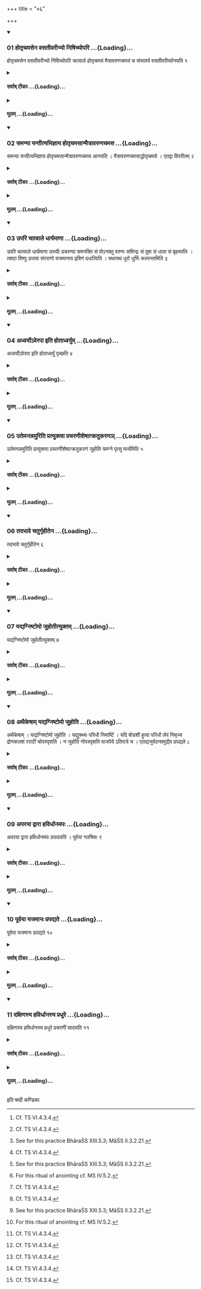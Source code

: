 +++
title = "०६"

+++

<div class="js_include" includetitle="true" newlevelforh1="3" unfilled url="/vedAH_yajuH/taittirIyam/sUtram/ApastambaH/shrautam/vishvAsa-prastutiH/12/06/01_hotRchamasena_vasatIvarIbhyo_niShichyopari.md">
<details open><summary><h3>01 होतृचमसेन वसतीवरीभ्यो निषिच्योपरि ...{Loading}...</h3></summary>

होतृचमसेन वसतीवरीभ्यो निषिच्योपरि चात्वाले होतृचमसं मैत्रावरुणचमसं च संस्पर्श्य वसतीवरीर्व्यानयति १
</details>
</div>
<div class="js_include collapsed" newlevelforh1="4" title="सर्वाष् टीकाः" unfilled url="/vedAH_yajuH/taittirIyam/sUtram/ApastambaH/shrautam/sarvASh_TIkAH/12/06/01_hotRchamasena_vasatIvarIbhyo_niShichyopari.md">
<details><summary><h4>सर्वाष् टीकाः ...{Loading}...</h4></summary>
<details><summary>थिते</summary>

1. Having poured down from the Vasatīvarī (-water) by means of the Hotr̥'s goblet, having caused the Hotr̥'s goblet and Maitrāvaruṇa's goblet touch each other on the pit (Cātvāla), the Adhvaryu pours down the Vasatīvarī (-water) into both of them.[^1]   

[^1]: Cf. TS VI.4.3.4.   
</details>
</details>
</div>
<div class="js_include collapsed" newlevelforh1="4" title="मूलम्" unfilled url="/vedAH_yajuH/taittirIyam/sUtram/ApastambaH/shrautam/mUlam/12/06/01_hotRchamasena_vasatIvarIbhyo_niShichyopari.md">
<details><summary><h4>मूलम् ...{Loading}...</h4></summary>

होतृचमसेन वसतीवरीभ्यो निषिच्योपरि चात्वाले होतृचमसं मैत्रावरुणचमसं च संस्पर्श्य वसतीवरीर्व्यानयति १
</details>
</div>
<div class="js_include" includetitle="true" newlevelforh1="3" unfilled url="/vedAH_yajuH/taittirIyam/sUtram/ApastambaH/shrautam/vishvAsa-prastutiH/12/06/02_samanyA_yantItyabhijnAya_hotRchamasAnmaitrAvaruNachamasa.md">
<details open><summary><h3>02 समन्या यन्तीत्यभिज्ञाय होतृचमसान्मैत्रावरुणचमस ...{Loading}...</h3></summary>

समन्या यन्तीत्यभिज्ञाय होतृचमसान्मैत्रावरुणचमस आनयति । मैत्रावरुणचमसाद्धोतृचमसे । एतद्वा विपरीतम् २
</details>
</div>
<div class="js_include collapsed" newlevelforh1="4" title="सर्वाष् टीकाः" unfilled url="/vedAH_yajuH/taittirIyam/sUtram/ApastambaH/shrautam/sarvASh_TIkAH/12/06/02_samanyA_yantItyabhijnAya_hotRchamasAnmaitrAvaruNachamasa.md">
<details><summary><h4>सर्वाष् टीकाः ...{Loading}...</h4></summary>
<details><summary>थिते</summary>

2. Having known that the Hotr̥ is reciting (the verse) samanyā yanti...[^1] he pours from the Hotr̥'s globlet into the Maitrāvaruṇa's goblet (and) form the Maitrāvaruṇa's goblet into the Hotr̥'s goblet-or in the reverse manner.[^2]  

[^1]: R̥V II.35.3; cf. AB II.20; KB XII.1.   

[^2]: See for this practice BhāraŚS XIII.5.3; MāŚS II.3.2.21.   
</details>
</details>
</div>
<div class="js_include collapsed" newlevelforh1="4" title="मूलम्" unfilled url="/vedAH_yajuH/taittirIyam/sUtram/ApastambaH/shrautam/mUlam/12/06/02_samanyA_yantItyabhijnAya_hotRchamasAnmaitrAvaruNachamasa.md">
<details><summary><h4>मूलम् ...{Loading}...</h4></summary>

समन्या यन्तीत्यभिज्ञाय होतृचमसान्मैत्रावरुणचमस आनयति । मैत्रावरुणचमसाद्धोतृचमसे । एतद्वा विपरीतम् २
</details>
</div>
<div class="js_include" includetitle="true" newlevelforh1="3" unfilled url="/vedAH_yajuH/taittirIyam/sUtram/ApastambaH/shrautam/vishvAsa-prastutiH/12/06/03_upari_chAtvAle_dhAryamANA.md">
<details open><summary><h3>03 उपरि चात्वाले धार्यमाणा ...{Loading}...</h3></summary>

उपरि चात्वाले धार्यमाणा उभयीः प्रचरण्या समनक्ति सं वोऽनक्तु वरुणः समिन्द्रः सं पूषा सं धाता सं बृहस्पतिः । त्वष्टा विष्णुः प्रजया संरराणो यजमानाय द्रविणं दधात्विति । यथायथं धुरो धुर्भिः कल्पन्तामिति ३
</details>
</div>
<div class="js_include collapsed" newlevelforh1="4" title="सर्वाष् टीकाः" unfilled url="/vedAH_yajuH/taittirIyam/sUtram/ApastambaH/shrautam/sarvASh_TIkAH/12/06/03_upari_chAtvAle_dhAryamANA.md">
<details><summary><h4>सर्वाष् टीकाः ...{Loading}...</h4></summary>
<details><summary>थिते</summary>

3. With saṁ vo'naktu...[^1] and with yathāyathaṁ dhuraḥ...[^2] he anoints both (the waters in the goblets) being held over the Cātvāla, by means of (the remnant in) the Pracaraṇī (-ladle).[^3]   

[^1]: KS III.9.  

[^2]: KS III.9.  

[^3]: For this ritual of anointing cf. MS IV.5.2.  
</details>
</details>
</div>
<div class="js_include collapsed" newlevelforh1="4" title="मूलम्" unfilled url="/vedAH_yajuH/taittirIyam/sUtram/ApastambaH/shrautam/mUlam/12/06/03_upari_chAtvAle_dhAryamANA.md">
<details><summary><h4>मूलम् ...{Loading}...</h4></summary>

उपरि चात्वाले धार्यमाणा उभयीः प्रचरण्या समनक्ति सं वोऽनक्तु वरुणः समिन्द्रः सं पूषा सं धाता सं बृहस्पतिः । त्वष्टा विष्णुः प्रजया संरराणो यजमानाय द्रविणं दधात्विति । यथायथं धुरो धुर्भिः कल्पन्तामिति ३
</details>
</div>
<div class="js_include" includetitle="true" newlevelforh1="3" unfilled url="/vedAH_yajuH/taittirIyam/sUtram/ApastambaH/shrautam/vishvAsa-prastutiH/12/06/04_adhvaryo-verapA_iti_hotAdhvaryum.md">
<details open><summary><h3>04 अध्वर्योऽवेरपा इति होताध्वर्युम् ...{Loading}...</h3></summary>

अध्वर्योऽवेरपा इति होताध्वर्युं पृच्छति ४
</details>
</div>
<div class="js_include collapsed" newlevelforh1="4" title="सर्वाष् टीकाः" unfilled url="/vedAH_yajuH/taittirIyam/sUtram/ApastambaH/shrautam/sarvASh_TIkAH/12/06/04_adhvaryo-verapA_iti_hotAdhvaryum.md">
<details><summary><h4>सर्वाष् टीकाः ...{Loading}...</h4></summary>
<details><summary>थिते</summary>

4. The Hotr̥ asks the Adhvaryu, "O Adhvaryu have you obtained the waters?"[^1]  

[^1]: Cf. TS VI.4.3.4, cp. AB II.20.  
</details>
</details>
</div>
<div class="js_include collapsed" newlevelforh1="4" title="मूलम्" unfilled url="/vedAH_yajuH/taittirIyam/sUtram/ApastambaH/shrautam/mUlam/12/06/04_adhvaryo-verapA_iti_hotAdhvaryum.md">
<details><summary><h4>मूलम् ...{Loading}...</h4></summary>

अध्वर्योऽवेरपा इति होताध्वर्युं पृच्छति ४
</details>
</div>
<div class="js_include" includetitle="true" newlevelforh1="3" unfilled url="/vedAH_yajuH/taittirIyam/sUtram/ApastambaH/shrautam/vishvAsa-prastutiH/12/06/05_utemanannamuriti_pratyuktvA_pracharaNIsheShAtkratukaraNa~n.md">
<details open><summary><h3>05 उतेमनन्नमुरिति प्रत्युक्त्वा प्रचरणीशेषात्क्रतुकरणञ् ...{Loading}...</h3></summary>

उतेमनन्नमुरिति प्रत्युक्त्वा प्रचरणीशेषात्क्रतुकरणं जुहोति यमग्ने पृत्सु मर्त्यमिति ५
</details>
</div>
<div class="js_include collapsed" newlevelforh1="4" title="सर्वाष् टीकाः" unfilled url="/vedAH_yajuH/taittirIyam/sUtram/ApastambaH/shrautam/sarvASh_TIkAH/12/06/05_utemanannamuriti_pratyuktvA_pracharaNIsheShAtkratukaraNa~n.md">
<details><summary><h4>सर्वाष् टीकाः ...{Loading}...</h4></summary>
<details><summary>थिते</summary>

5. Having replied with (the words), "(Yes) moreover, they have approached me",[^1] (the Adhvaryu offers the Kratukaraṇa-libation[^2] by means of the remnant in the Pracaraṇi-ladle with yamagne pr̥tsu martyam....[^3]   

[^1]: TS VI.4.3.4.  

[^2]: i.e. the libation whch indicates the type of the sacrifice: see XIV.1.5.   

[^3]: TS I.3.13.1.   
</details>
</details>
</div>
<div class="js_include collapsed" newlevelforh1="4" title="मूलम्" unfilled url="/vedAH_yajuH/taittirIyam/sUtram/ApastambaH/shrautam/mUlam/12/06/05_utemanannamuriti_pratyuktvA_pracharaNIsheShAtkratukaraNa~n.md">
<details><summary><h4>मूलम् ...{Loading}...</h4></summary>

उतेमनन्नमुरिति प्रत्युक्त्वा प्रचरणीशेषात्क्रतुकरणं जुहोति यमग्ने पृत्सु मर्त्यमिति ५
</details>
</div>
<div class="js_include" includetitle="true" newlevelforh1="3" unfilled url="/vedAH_yajuH/taittirIyam/sUtram/ApastambaH/shrautam/vishvAsa-prastutiH/12/06/06_tadabhAve_chaturgRhItena.md">
<details open><summary><h3>06 तदभावे चतुर्गृहीतेन ...{Loading}...</h3></summary>

तदभावे चतुर्गृहीतेन ६
</details>
</div>
<div class="js_include collapsed" newlevelforh1="4" title="सर्वाष् टीकाः" unfilled url="/vedAH_yajuH/taittirIyam/sUtram/ApastambaH/shrautam/sarvASh_TIkAH/12/06/06_tadabhAve_chaturgRhItena.md">
<details><summary><h4>सर्वाष् टीकाः ...{Loading}...</h4></summary>
<details><summary>थिते</summary>

6. (Or), in the absence of it (remnant) (he offers the libation) with four-times-scooped (ghee in the ladle).[^1]  

[^1]: Cf. ŚB III.9.3.32.  
</details>
</details>
</div>
<div class="js_include collapsed" newlevelforh1="4" title="मूलम्" unfilled url="/vedAH_yajuH/taittirIyam/sUtram/ApastambaH/shrautam/mUlam/12/06/06_tadabhAve_chaturgRhItena.md">
<details><summary><h4>मूलम् ...{Loading}...</h4></summary>

तदभावे चतुर्गृहीतेन ६
</details>
</div>
<div class="js_include" includetitle="true" newlevelforh1="3" unfilled url="/vedAH_yajuH/taittirIyam/sUtram/ApastambaH/shrautam/vishvAsa-prastutiH/12/06/07_yadyagniShTomo_juhotItyuktam.md">
<details open><summary><h3>07 यद्यग्निष्टोमो जुहोतीत्युक्तम् ...{Loading}...</h3></summary>

यद्यग्निष्टोमो जुहोतीत्युक्तम् ७
</details>
</div>
<div class="js_include collapsed" newlevelforh1="4" title="सर्वाष् टीकाः" unfilled url="/vedAH_yajuH/taittirIyam/sUtram/ApastambaH/shrautam/sarvASh_TIkAH/12/06/07_yadyagniShTomo_juhotItyuktam.md">
<details><summary><h4>सर्वाष् टीकाः ...{Loading}...</h4></summary>
<details><summary>थिते</summary>

7. It has been said (in a sacred text),[^1] "If it is an Agniṣṭoma he offers a libation; if it is an Ukthya he wipes off on the middle enclosing stick the remnant in the Pracaraṇī (-ladle) (with this verse); if it is an Atirātra he simply enters the Havirdhāna (-shed) reciting the formula."  

[^1]: TS VI.4.3.4.  
</details>
</details>
</div>
<div class="js_include collapsed" newlevelforh1="4" title="मूलम्" unfilled url="/vedAH_yajuH/taittirIyam/sUtram/ApastambaH/shrautam/mUlam/12/06/07_yadyagniShTomo_juhotItyuktam.md">
<details><summary><h4>मूलम् ...{Loading}...</h4></summary>

यद्यग्निष्टोमो जुहोतीत्युक्तम् ७
</details>
</div>
<div class="js_include" includetitle="true" newlevelforh1="3" unfilled url="/vedAH_yajuH/taittirIyam/sUtram/ApastambaH/shrautam/vishvAsa-prastutiH/12/06/08_athaikeShAm_yadyagniShTomo_juhoti.md">
<details open><summary><h3>08 अथैकेषाम् यद्यग्निष्टोमो जुहोति ...{Loading}...</h3></summary>

अथैकेषाम् । यद्यग्निष्टोमो जुहोति । यद्युक्थ्यः परिधौ निमार्ष्टि । यदि षोडशी हुत्वा परिधौ लेपं निमृज्य द्रोणकलशं रराटीं चोपस्पृशति । न जुहोति नोपस्पृशति वाजपेये ऽतिरात्रे च । एतद्यजुर्वदन्समुद्यैव प्रपद्यते ८
</details>
</div>
<div class="js_include collapsed" newlevelforh1="4" title="सर्वाष् टीकाः" unfilled url="/vedAH_yajuH/taittirIyam/sUtram/ApastambaH/shrautam/sarvASh_TIkAH/12/06/08_athaikeShAm_yadyagniShTomo_juhoti.md">
<details><summary><h4>सर्वाष् टीकाः ...{Loading}...</h4></summary>
<details><summary>थिते</summary>

8. Now according to some ritualists[^1] if it is an Agniṣṭoma he offers the libation; if it is an Ukthya he wipes off the remnant in the Pracaraṇi (-ladle) on the middle enclosing stick; if it is Ṣodaśin, he first offers the libation, then wipes off the wipings and then touches the wooden trough or the front panel; in the Vājapeya and Atirātra he should neither offer the water nor touch the wooden trough or the front panel. After (the Dialogue), while reciting this very formula (the Adhvaryu) enters the Havirdhāna shed.  

[^1]: Not identifiable; cp. however MS IV.5.2, ŚB III.9.3.22.   
</details>
</details>
</div>
<div class="js_include collapsed" newlevelforh1="4" title="मूलम्" unfilled url="/vedAH_yajuH/taittirIyam/sUtram/ApastambaH/shrautam/mUlam/12/06/08_athaikeShAm_yadyagniShTomo_juhoti.md">
<details><summary><h4>मूलम् ...{Loading}...</h4></summary>

अथैकेषाम् । यद्यग्निष्टोमो जुहोति । यद्युक्थ्यः परिधौ निमार्ष्टि । यदि षोडशी हुत्वा परिधौ लेपं निमृज्य द्रोणकलशं रराटीं चोपस्पृशति । न जुहोति नोपस्पृशति वाजपेये ऽतिरात्रे च । एतद्यजुर्वदन्समुद्यैव प्रपद्यते ८
</details>
</div>
<div class="js_include" includetitle="true" newlevelforh1="3" unfilled url="/vedAH_yajuH/taittirIyam/sUtram/ApastambaH/shrautam/vishvAsa-prastutiH/12/06/09_aparayA_dvArA_havirdhAnamapaH.md">
<details open><summary><h3>09 अपरया द्वारा हविर्धानमपः ...{Loading}...</h3></summary>

अपरया द्वारा हविर्धानमपः प्रपादयति । पूर्वया गतश्रियः ९
</details>
</div>
<div class="js_include collapsed" newlevelforh1="4" title="सर्वाष् टीकाः" unfilled url="/vedAH_yajuH/taittirIyam/sUtram/ApastambaH/shrautam/sarvASh_TIkAH/12/06/09_aparayA_dvArA_havirdhAnamapaH.md">
<details><summary><h4>सर्वाष् टीकाः ...{Loading}...</h4></summary>
<details><summary>थिते</summary>

9. By the western door, he brings the waters into the Havirdhāna(-shed); by the eastern door in the case of a (sacrificer) who is a Gataśrī.[^1]   

[^1]: For Gataśri see 1.14.9; XI.17.8. Thus a Gataśri-sacrificer means one who is a learned Brāhmaṇa or a leader of a village or a person
going to be a king.  
</details>
</details>
</div>
<div class="js_include collapsed" newlevelforh1="4" title="मूलम्" unfilled url="/vedAH_yajuH/taittirIyam/sUtram/ApastambaH/shrautam/mUlam/12/06/09_aparayA_dvArA_havirdhAnamapaH.md">
<details><summary><h4>मूलम् ...{Loading}...</h4></summary>

अपरया द्वारा हविर्धानमपः प्रपादयति । पूर्वया गतश्रियः ९
</details>
</div>
<div class="js_include" includetitle="true" newlevelforh1="3" unfilled url="/vedAH_yajuH/taittirIyam/sUtram/ApastambaH/shrautam/vishvAsa-prastutiH/12/06/10_pUrvayA_yajamAnaH_prapadyate.md">
<details open><summary><h3>10 पूर्वया यजमानः प्रपद्यते ...{Loading}...</h3></summary>

पूर्वया यजमानः प्रपद्यते १०
</details>
</div>
<div class="js_include collapsed" newlevelforh1="4" title="सर्वाष् टीकाः" unfilled url="/vedAH_yajuH/taittirIyam/sUtram/ApastambaH/shrautam/sarvASh_TIkAH/12/06/10_pUrvayA_yajamAnaH_prapadyate.md">
<details><summary><h4>सर्वाष् टीकाः ...{Loading}...</h4></summary>
<details><summary>थिते</summary>

10. The sacrificer comes through the eastern door (in the Havirdhāna shed).[^1]   

[^1]: See XI.17.9.  
</details>
</details>
</div>
<div class="js_include collapsed" newlevelforh1="4" title="मूलम्" unfilled url="/vedAH_yajuH/taittirIyam/sUtram/ApastambaH/shrautam/mUlam/12/06/10_pUrvayA_yajamAnaH_prapadyate.md">
<details><summary><h4>मूलम् ...{Loading}...</h4></summary>

पूर्वया यजमानः प्रपद्यते १०
</details>
</div>
<div class="js_include" includetitle="true" newlevelforh1="3" unfilled url="/vedAH_yajuH/taittirIyam/sUtram/ApastambaH/shrautam/vishvAsa-prastutiH/12/06/11_daxiNasya_havirdhAnasya_pradhure.md">
<details open><summary><h3>11 दक्षिणस्य हविर्धानस्य प्रधुरे ...{Loading}...</h3></summary>

दक्षिणस्य हविर्धानस्य प्रधुरे प्रचरणीं सादयति ११
</details>
</div>
<div class="js_include collapsed" newlevelforh1="4" title="सर्वाष् टीकाः" unfilled url="/vedAH_yajuH/taittirIyam/sUtram/ApastambaH/shrautam/sarvASh_TIkAH/12/06/11_daxiNasya_havirdhAnasya_pradhure.md">
<details><summary><h4>सर्वाष् टीकाः ...{Loading}...</h4></summary>
<details><summary>थिते</summary>

11. (The Adhvaryu) places the Pracāraṇī (-ladle) upon the yoke-trap of the southern Havirdhāna (-cart).  
</details>
</details>
</div>
<div class="js_include collapsed" newlevelforh1="4" title="मूलम्" unfilled url="/vedAH_yajuH/taittirIyam/sUtram/ApastambaH/shrautam/mUlam/12/06/11_daxiNasya_havirdhAnasya_pradhure.md">
<details><summary><h4>मूलम् ...{Loading}...</h4></summary>

दक्षिणस्य हविर्धानस्य प्रधुरे प्रचरणीं सादयति ११
</details>
</div>





  
इति षष्ठी कण्डिका 
